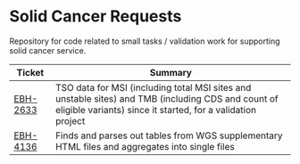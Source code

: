 # Solid Cancer Requests
Repository for code related to small tasks / validation work for supporting solid cancer service.

|  Ticket   |   Summary   |
|   ---     |     ---     |
| [EBH-2633] | TSO data for MSI (including total MSI sites and unstable sites) and TMB (including CDS and count of eligible variants) since it started, for a validation project |
| [EBH-4136] | Finds and parses out tables from WGS supplementary HTML files and aggregates into single files |


[EBH-2633]: https://cuhbioinformatics.atlassian.net/browse/EBH-2633
[EBH-4136]: https://cuhbioinformatics.atlassian.net/browse/EBH-4136
